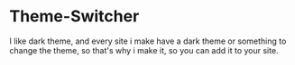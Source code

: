 # Theme-Switcher

I like dark theme, and every site i make have a dark theme or something to change the theme, so that's why i make it, so you can add it to your site.
